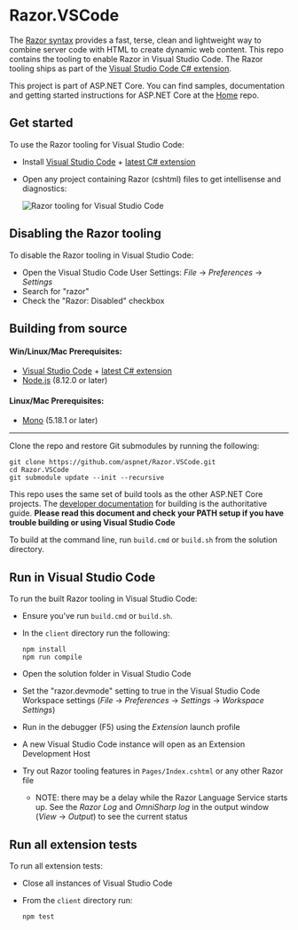 # Razor.VSCode

The [Razor syntax](https://docs.microsoft.com/en-us/aspnet/core/mvc/views/razor) provides a fast, terse, clean and lightweight way to combine server code with HTML to create dynamic web content. This repo contains the tooling to enable Razor in Visual Studio Code. The Razor tooling ships as part of the [Visual Studio Code C# extension](https://marketplace.visualstudio.com/items?itemName=ms-vscode.csharp).

This project is part of ASP.NET Core. You can find samples, documentation and getting started instructions for ASP.NET Core at the [Home](https://github.com/aspnet/home) repo.

## Get started

To use the Razor tooling for Visual Studio Code:
- Install [Visual Studio Code](https://code.visualstudio.com) + [latest C# extension](https://marketplace.visualstudio.com/items?itemName=ms-vscode.csharp)
- Open any project containing Razor (cshtml) files to get intellisense and diagnostics:

  ![Razor tooling for Visual Studio Code](https://user-images.githubusercontent.com/1874516/46520947-c0996b00-c832-11e8-9860-9c4490a90fe5.gif)

## Disabling the Razor tooling

To disable the Razor tooling in Visual Studio Code:
- Open the Visual Studio Code User Settings: *File* -> *Preferences* -> *Settings*
- Search for "razor"
- Check the "Razor: Disabled" checkbox

## Building from source

#### Win/Linux/Mac Prerequisites:
- [Visual Studio Code](https://code.visualstudio.com) + [latest C# extension](https://marketplace.visualstudio.com/items?itemName=ms-vscode.csharp)
- [Node.js](https://nodejs.org) (8.12.0 or later)

#### Linux/Mac Prerequisites:
- [Mono](https://www.mono-project.com/download/stable/) (5.18.1 or later)

----
Clone the repo and restore Git submodules by running the following:
  ```
  git clone https://github.com/aspnet/Razor.VSCode.git
  cd Razor.VSCode
  git submodule update --init --recursive
  ```

This repo uses the same set of build tools as the other ASP.NET Core projects. The [developer documentation](https://github.com/aspnet/Home/wiki/Building-from-source) for building is the authoritative guide. **Please read this document and check your PATH setup if you have trouble building or using Visual Studio Code**

To build at the command line, run `build.cmd` or `build.sh` from the solution directory.

## Run in Visual Studio Code

To run the built Razor tooling in Visual Studio Code: 

- Ensure you've run `build.cmd` or `build.sh`.
- In the `client` directory run the following:

  ```
  npm install
  npm run compile
  ```

- Open the solution folder in Visual Studio Code
- Set the "razor.devmode" setting to true in the Visual Studio Code Workspace settings (*File* -> *Preferences* -> *Settings* -> *Workspace Settings*)
- Run in the debugger (F5) using the *Extension* launch profile
- A new Visual Studio Code instance will open as an Extension Development Host
- Try out Razor tooling features in `Pages/Index.cshtml` or any other Razor file
  - NOTE: there may be a delay while the Razor Language Service starts up. See the *Razor Log* and *OmniSharp log* in the output window (*View* -> *Output*) to see the current status

## Run all extension tests

To run all extension tests:
- Close all instances of Visual Studio Code
- From the `client` directory run:

  ```
  npm test
  ```
